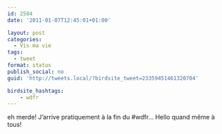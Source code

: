 ```yaml
---
id: 2584
date: '2011-01-07T12:45:01+01:00'

layout: post
categories:
  - Vis ma vie
tags:
  - tweet
format: status
publish_social: no
guid: 'http://tweets.local/?birdsite_tweet=23359451461320704'

birdsite_hashtags:
    - wdfr
---
```


eh merde! J’arrive pratiquement à la fin du #wdfr… Hello quand même à tous!